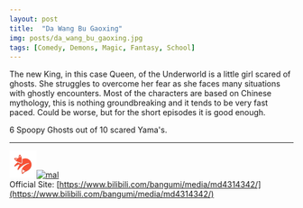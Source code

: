 ```yaml
---
layout: post
title:  "Da Wang Bu Gaoxing"
img: posts/da_wang_bu_gaoxing.jpg
tags: [Comedy, Demons, Magic, Fantasy, School]
---
```


The new King, in this case Queen, of the Underworld is a little girl scared of ghosts. She struggles to overcome her fear as she faces many situations with ghostly encounters.
Most of the characters are based on Chinese mythology, this is nothing groundbreaking and it tends to be very fast paced. Could be worse, but for the short episodes it is good enough.
   
6 Spoopy Ghosts out of 10 scared Yama's.

---

[![kitsu](..\assets\img\kitsu.png)](https://kitsu.io/anime/da-wang-bu-gaoxing)[![mal](..\assets\img\mal.ico)](https://myanimelist.net/anime/41286/Da_Wang_Bu_Gaoxing)  
Official Site: [https://www.bilibili.com/bangumi/media/md4314342/](https://www.bilibili.com/bangumi/media/md4314342/)  